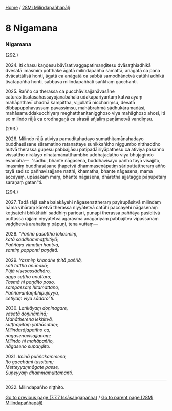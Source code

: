 
[Home](/) / [28Mi Milindapañhapāḷi](../28Mi.md)

# 8 Nigamana

### Nigamana

(292.)

2024\. Iti chasu kaṇḍesu bāvīsativaggapatimaṇḍitesu dvāsaṭṭhiadhikā dvesatā imasmiṃ potthake āgatā milindapañhā samattā, anāgatā ca pana dvācattālīsā honti, āgatā ca anāgatā ca sabbā samodhānetvā catūhi adhikā tisatapañhā honti, sabbāva milindapañhāti saṅkhaṃ gacchanti.

2025\. Rañño ca therassa ca pucchāvisajjanāvasāne caturāsītisatasahassayojanabahalā udakapariyantaṃ katvā ayaṃ mahāpathavī chadhā kampittha, vijjullatā nicchariṃsu, devatā dibbapupphavassaṃ pavassiṃsu, mahābrahmā sādhukāramadāsi, mahāsamuddakucchiyaṃ meghatthanitanigghoso viya mahāghoso ahosi, iti so milindo rājā ca orodhagaṇā ca sirasā añjaliṃ paṇāmetvā vandiṃsu.

(293.)

2026\. Milindo rājā ativiya pamuditahadayo sumathitamānahadayo buddhasāsane sāramatino ratanattaye sunikkaṅkho niggumbo nitthaddho hutvā therassa guṇesu pabbajjāsu paṭipadāiriyāpathesu ca ativiya pasanno vissattho nirālayo nihatamānatthambho uddhaṭadāṭho viya bhujagindo evamāha—  “sādhu, bhante nāgasena, buddhavisayo pañho tayā visajjito, imasmiṃ buddhasāsane ṭhapetvā dhammasenāpatiṃ sāriputtattheraṃ añño tayā sadiso pañhavisajjane natthi, khamatha, bhante nāgasena, mama accayaṃ, upāsakaṃ maṃ, bhante nāgasena, dhāretha ajjatagge pāṇupetaṃ saraṇaṃ gatan”ti.

(294.)

2027\. Tadā rājā saha balakāyehi nāgasenattheraṃ payirupāsitvā milindaṃ nāma vihāraṃ kāretvā therassa niyyātetvā catūhi paccayehi nāgasenaṃ koṭisatehi bhikkhūhi saddhiṃ paricari, punapi therassa paññāya pasīditvā puttassa rajjaṃ niyyātetvā agārasmā anagāriyaṃ pabbajitvā vipassanaṃ vaḍḍhetvā arahattaṃ pāpuṇi, tena vuttaṃ—

2028\. _“Paññā pasatthā lokasmiṃ,_  
_katā saddhammaṭṭhitiyā;_  
_Paññāya vimatiṃ hantvā,_  
_santiṃ papponti paṇḍitā._  


2029\. _Yasmiṃ khandhe ṭhitā paññā,_  
_sati tattha anūnakā;_  
_Pūjā visesassādhāro,_  
_aggo seṭṭho anuttaro;_  
_Tasmā hi paṇḍito poso,_  
_sampassaṃ hitamattano;_  
_Paññavantaṃbhipūjeyya,_  
_cetiyaṃ viya sādaro”ti._  


2030\. _Laṅkāyaṃ doṇinagare,_  
_vasatā doṇināminā;_  
_Mahātherena lekhitvā,_  
_suṭṭhapitaṃ yathāsutaṃ;_  
_Milindarājapañho ca,_  
_nāgasenavisajjanaṃ;_  
_Milindo hi mahāpañño,_  
_nāgaseno supaṇḍito._  


2031\. _Iminā puññakammena,_  
_Ito gacchāmi tussitaṃ;_  
_Metteyyaṃnāgate passe,_  
_Suṇeyyaṃ dhammamuttamanti._  


---

2032\. Milindapañho niṭṭhito.



[Go to previous page (7.7.7 Issāsaṅgapañha)](7/7.7/7.7.7.md) / [Go to parent page (28Mi Milindapañhapāḷi)](0.md)


